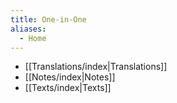 ```yaml
---
title: One-in-One
aliases:
  - Home
---
```

* [[Translations/index|Translations]]
* [[Notes/index|Notes]]
* [[Texts/index|Texts]]
